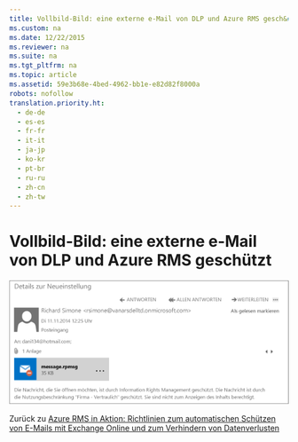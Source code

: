 ```yaml
---
title: Vollbild-Bild: eine externe e-Mail von DLP und Azure RMS gesch&#252;tzt
ms.custom: na
ms.date: 12/22/2015
ms.reviewer: na
ms.suite: na
ms.tgt_pltfrm: na
ms.topic: article
ms.assetid: 59e3b68e-4bed-4962-bb1e-e82d82f8000a
robots: nofollow
translation.priority.ht: 
  - de-de
  - es-es
  - fr-fr
  - it-it
  - ja-jp
  - ko-kr
  - pt-br
  - ru-ru
  - zh-cn
  - zh-tw
---
```

# Vollbild-Bild: eine externe e-Mail von DLP und Azure RMS gesch&#252;tzt
![Geschützte E-Mail (extern)](../../ems/AADRightsMgmt/media/AzRMS_DLPProtectedEmail.png "AzRMS_DLPProtectedEmail")

Zurück zu [Azure RMS in Aktion: Richtlinien zum automatischen Schützen von E-Mails mit Exchange Online und zum Verhindern von Datenverlusten](http://technet.microsoft.com/library/jj585026.aspx#BKMK_Example_DLP)

